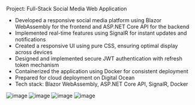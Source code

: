 Project: Full-Stack Social Media Web Application

- Developed a responsive social media platform using Blazor WebAssembly for the frontend and ASP.NET Core API for the backend
- Implemented real-time features using SignalR for instant updates and notifications
- Created a responsive UI using pure CSS, ensuring optimal display across devices
- Designed and implemented secure JWT authentication with refresh token mechanism
- Containerized the application using Docker for consistent deployment
- Prepared for cloud deployment on Digital Ocean
- Tech stack: Blazor WebAssembly, ASP.NET Core API, SignalR, Docker

![image](https://github.com/user-attachments/assets/054e411c-1fc3-4f76-9386-5f8c44b4d724)
![image](https://github.com/user-attachments/assets/9d5ecb0a-ebbe-408d-8fa1-40ec537d5a3a)
![image](https://github.com/user-attachments/assets/a7e408c9-735b-4bc9-8650-497a0bb4819d)
![image](https://github.com/user-attachments/assets/436ffc0f-1da5-4557-9379-8365d8d80b01)


